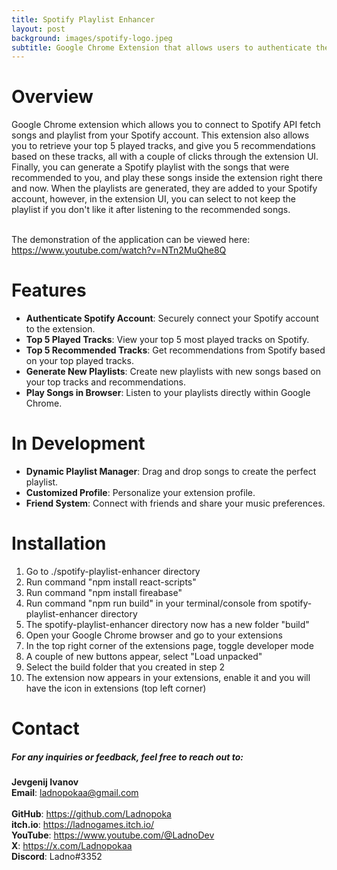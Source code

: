 ```yaml
---
title: Spotify Playlist Enhancer
layout: post
background: images/spotify-logo.jpeg
subtitle: Google Chrome Extension that allows users to authenticate their Spotify account, view their top 5 played tracks, get top 5 recommended tracks, and generate new playlists based on these tracks, all within the browser. Play these songs inside the extension right there and now.
---
```

# Overview
Google Chrome extension which allows you to connect to Spotify API fetch songs and playlist from your Spotify account.
This extension also allows you to retrieve your top 5 played tracks, and give you 5 recommendations based on these tracks, all with a couple of clicks through the extension UI.
Finally, you can generate a Spotify playlist with the songs that were recommended to you, and play these songs inside the extension right there and now.
When the playlists are generated, they are added to your Spotify account, however, in the extension UI, you can select to not keep the playlist if you don't like it after listening to the recommended songs.<br><br>

The demonstration of the application can be viewed here: https://www.youtube.com/watch?v=NTn2MuQhe8Q

# Features
* **Authenticate Spotify Account**: Securely connect your Spotify account to the extension.<br>
* **Top 5 Played Tracks**: View your top 5 most played tracks on Spotify.<br>
* **Top 5 Recommended Tracks**: Get recommendations from Spotify based on your top played tracks.<br>
* **Generate New Playlists**: Create new playlists with new songs based on your top tracks and recommendations.<br>
* **Play Songs in Browser**: Listen to your playlists directly within Google Chrome.<br>

# In Development
* **Dynamic Playlist Manager**: Drag and drop songs to create the perfect playlist.<br>
* **Customized Profile**: Personalize your extension profile.<br>
* **Friend System**: Connect with friends and share your music preferences.<br>

# Installation
1. Go to ./spotify-playlist-enhancer directory
2. Run command "npm install react-scripts"
3. Run command "npm install fireabase"
4. Run command "npm run build" in your terminal/console from spotify-playlist-enhancer directory
5. The spotify-playlist-enhancer directory now has a new folder "build"
6. Open your Google Chrome browser and go to your extensions
7. In the top right corner of the extensions page, toggle developer mode
8. A couple of new buttons appear, select "Load unpacked"
9. Select the build folder that you created in step 2
10. The extension now appears in your extensions, enable it and you will have the icon in extensions (top left corner)

# Contact
##### For any inquiries or feedback, feel free to reach out to:

**Jevgenij Ivanov** <br>
**Email**: ladnopokaa@gmail.com <br><br>
**GitHub**: https://github.com/Ladnopoka <br>
**itch.io**: https://ladnogames.itch.io/ <br>
**YouTube**: https://www.youtube.com/@LadnoDev <br>
**X**: https://x.com/Ladnopokaa <br>
**Discord**: Ladno#3352
